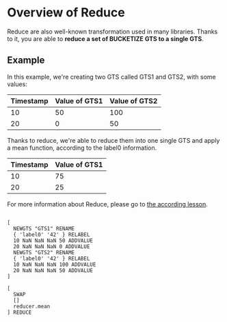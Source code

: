 # Overview of Reduce

Reduce are also well-known transformation used in many libraries. Thanks to it, you are able to **reduce a set of BUCKETIZE GTS to a single GTS**.

## Example

In this example, we're creating two GTS called GTS1 and GTS2, with some values:

| Timestamp | Value of GTS1 | Value of GTS2 |
|-----------|---------------|---------------|
| 10        | 50            | 100           |
| 20        | 0             | 50            |

Thanks to reduce, we're able to reduce them into one single GTS and apply a mean function, according to the label0 information.

| Timestamp | Value of GTS1 |
|-----------|---------------|
| 10        | 75            |
| 20        | 25            |

For more information about Reduce, please go to [the according lesson](/#4-1).
~~~

[
  NEWGTS "GTS1" RENAME
  { 'label0' '42' } RELABEL
  10 NaN NaN NaN 50 ADDVALUE
  20 NaN NaN NaN 0 ADDVALUE
  NEWGTS "GTS2" RENAME
  { 'label0' '42' } RELABEL
  10 NaN NaN NaN 100 ADDVALUE
  20 NaN NaN NaN 50 ADDVALUE
]

[
  SWAP
  []
  reducer.mean
] REDUCE
